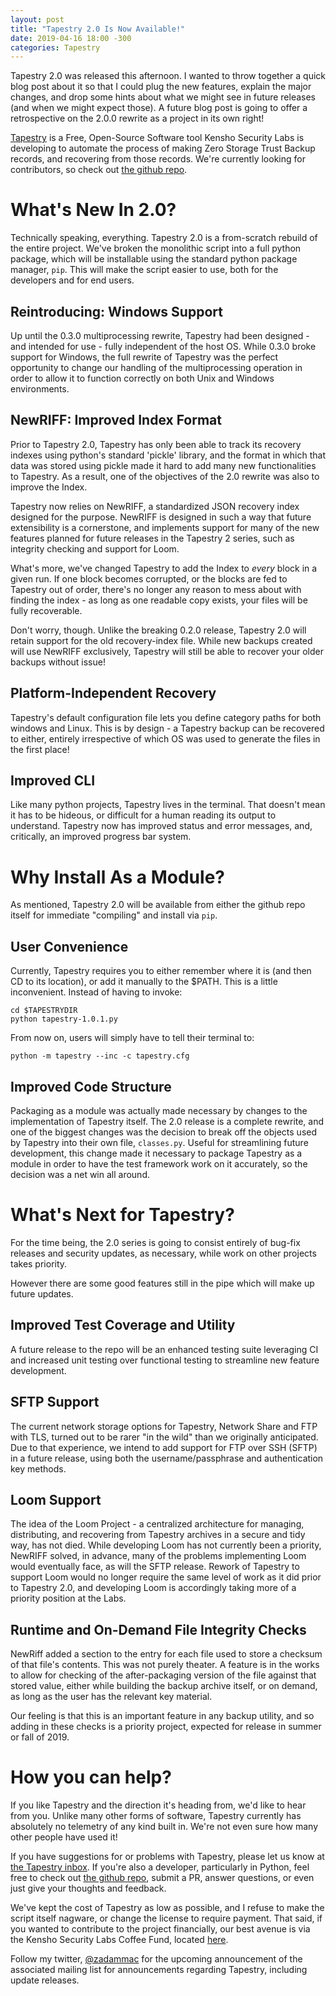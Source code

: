 ```yaml
---
layout: post
title: "Tapestry 2.0 Is Now Available!"
date: 2019-04-16 18:00 -300
categories: Tapestry
---
```


Tapestry 2.0 was released this afternoon. I wanted to throw together a quick blog post about it so that I could plug the new features, explain the major changes, and drop some hints about what we might see in future releases (and when we might expect those). A future blog post is going to offer a retrospective on the 2.0.0 rewrite as a project in its own right!

[Tapestry](https://kenshosec.com/Projects/tapestry.html) is a Free, Open-Source Software tool Kensho Security Labs is developing to automate the process of making Zero Storage Trust Backup records, and recovering from those records. We're currently looking for contributors, so check out [the github repo](https://github.com/ZAdamMac/Tapestry).

# What's New In 2.0?
Technically speaking, everything. Tapestry 2.0 is a from-scratch rebuild of the entire project. We've broken the monolithic script into a full python package, which will be installable using the standard python package manager, `pip`. This will make the script easier to use, both for the developers and for end users.

## Reintroducing: Windows Support
Up until the 0.3.0 multiprocessing rewrite, Tapestry had been designed - and intended for use - fully independent of the host OS. While 0.3.0 broke support for Windows, the full rewrite of Tapestry was the perfect opportunity to change our handling of the multiprocessing operation in order to allow it to function correctly on both Unix and Windows environments.

## NewRIFF: Improved Index Format
Prior to Tapestry 2.0, Tapestry has only been able to track its recovery indexes using python's standard 'pickle' library, and the format in which that data was stored using pickle made it hard to add many new functionalities to Tapestry. As a result, one of the objectives of the 2.0 rewrite was also to improve the Index.

Tapestry now relies on NewRIFF, a standardized JSON recovery index designed for the purpose. NewRIFF is designed in such a way that future extensibility is a cornerstone, and implements support for many of the new features planned for future releases in the Tapestry 2 series, such as integrity checking and support for Loom.

What's more, we've changed Tapestry to add the Index to *every* block in a given run. If one block becomes corrupted, or the blocks are fed to Tapestry out of order, there's no longer any reason to mess about with finding the index - as long as one readable copy exists, your files will be fully recoverable.

Don't worry, though. Unlike the breaking 0.2.0 release, Tapestry 2.0 will retain support for the old recovery-index file. While new backups created will use NewRIFF exclusively, Tapestry will still be able to recover your older backups without issue!

## Platform-Independent Recovery
Tapestry's default configuration file lets you define category paths for both windows and Linux. This is by design - a Tapestry backup can be recovered to either, entirely irrespective of which OS was used to generate the files in the first place!

## Improved CLI
Like many python projects, Tapestry lives in the terminal. That doesn't mean it has to be hideous, or difficult for a human reading its output to understand. Tapestry now has improved status and error messages, and, critically, an improved progress bar system.

# Why Install As a Module?
As mentioned, Tapestry 2.0 will be available from either the github repo itself for immediate "compiling" and install via `pip`.

## User Convenience
Currently, Tapestry requires you to either remember where it is (and then CD to its location), or add it manually to the $PATH. This is a little inconvenient. Instead of having to invoke:
```commandline
cd $TAPESTRYDIR
python tapestry-1.0.1.py
```

From now on, users will simply have to tell their terminal to:
```commandline
python -m tapestry --inc -c tapestry.cfg
```

## Improved Code Structure
Packaging as a module was actually made necessary by changes to the implementation of Tapestry itself. The 2.0 release is a complete rewrite, and one of the biggest changes was the decision to break off the objects used by Tapestry into their own file, `classes.py`. Useful for streamlining future development, this change made it necessary to package Tapestry as a module in order to have the test framework work on it accurately, so the decision was a net win all around.

# What's Next for Tapestry?
For the time being, the 2.0 series is going to consist entirely of bug-fix releases and security updates, as necessary, while work on other projects takes priority.

However there are some good features still in the pipe which will make up future updates.

## Improved Test Coverage and Utility
A future release to the repo will be an enhanced testing suite leveraging CI and increased unit testing over functional testing to streamline new feature development.

## SFTP Support
The current network storage options for Tapestry, Network Share and FTP with TLS, turned out to be rarer "in the wild" than we originally anticipated. Due to that experience, we intend to add support for FTP over SSH (SFTP) in a future release, using both the username/passphrase and authentication key methods.

## Loom Support
The idea of the Loom Project - a centralized architecture for managing, distributing, and recovering from Tapestry archives in a secure and tidy way, has not died. While developing Loom has not currently been a priority, NewRIFF solved, in advance, many of the problems implementing Loom would eventually face, as will the SFTP release. Rework of Tapestry to support Loom would no longer require the same level of work as it did prior to Tapestry 2.0, and developing Loom is accordingly taking more of a priority position at the Labs.

## Runtime and On-Demand File Integrity Checks
NewRiff added a section to the entry for each file used to store a checksum of that file's contents. This was not purely theater. A feature is in the works to allow for checking of the after-packaging version of the file against that stored value, either while building the backup archive itself, or on demand, as long as the user has the relevant key material.

Our feeling is that this is an important feature in any backup utility, and so adding in these checks is a priority project, expected for release in summer or fall of 2019.

# How you can help?
If you like Tapestry and the direction it's heading from, we'd like to hear from you. Unlike many other forms of software, Tapestry currently has absolutely no telemetry of any kind built in. We're not even sure how many other people have used it!

If you have suggestions for or problems with Tapestry, please let us know at [the Tapestry inbox](mailto:tapestry@kenshosec.com). If you're also a developer, particularly in Python, feel free to check out [the github repo](https://github.com/zadammac/Tapestry), submit a PR, answer questions, or even just give your thoughts and feedback.

We've kept the cost of Tapestry as low as possible, and I refuse to make the script itself nagware, or change the license to require payment. That said, if you wanted to contribute to the project financially, our best avenue is via the Kensho Security Labs Coffee Fund, located [here](https://ko-fi.com/kenshosec).

Follow my twitter, [@zadammac](https://twitter.com/zadammac) for the upcoming announcement of the associated mailing list for announcements regarding Tapestry, including update releases.
